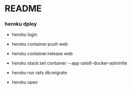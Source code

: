 # README



### heroku dploy

- heroku login

- heroku container:push web

- heroku container:release web

- heroku stack:set container --app rails6-docker-adminlte

- heroku run rails db:migrate

- heroku open

